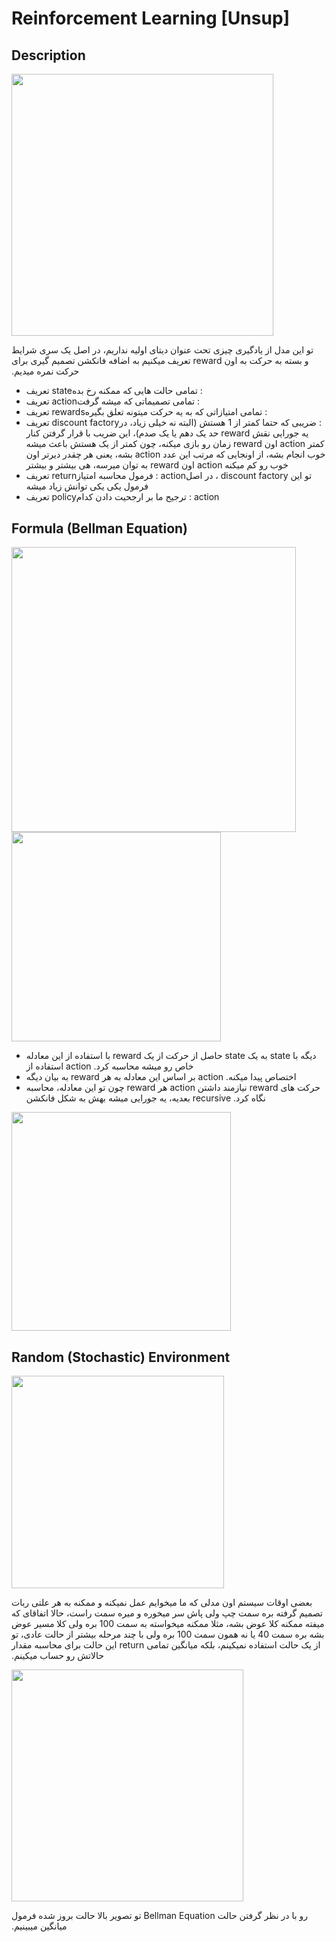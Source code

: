 # Reinforcement Learning [Unsup]

## Description

<img src="image6.jpg" style="width:4.36728in" />

<span dir="rtl">تو این مدل از یادگیری چیزی تحت عنوان دیتای اولیه نداریم، در اصل یک سری شرایط تعریف میکنیم به اضافه فانکشن تصمیم گیری برای</span> <span dir="ltr">reward</span> <span dir="rtl">و بسته به حرکت به اون حرکت نمره میدیم.</span>

- <span dir="rtl">تعریف</span> <span dir="ltr">state</span><span dir="rtl">: تمامی حالت هایی که ممکنه رخ بده</span>
- <span dir="rtl">تعریف</span> <span dir="ltr">action</span><span dir="rtl">: تمامی تصمیماتی که میشه گرفت</span>
- <span dir="rtl">تعریف</span> <span dir="ltr">rewards</span><span dir="rtl">: تمامی امتیازاتی که به یه حرکت میتونه تعلق بگیره</span>
- <span dir="rtl">تعریف</span> <span dir="ltr">discount factory</span><span dir="rtl">: ضریبی که حتما کمتر از 1 هستش (البته نه خیلی زیاد، در حد یک دهم یا یک صدم)، این ضریب با قرار گرفتن کنار</span> <span dir="ltr">reward</span> <span dir="rtl">یه جورایی نقش زمان رو بازی میکنه، چون کمتر از یک هستش باعث میشه</span> <span dir="ltr">reward</span> <span dir="rtl">اون</span> <span dir="ltr">action</span> <span dir="rtl">کمتر بشه، یعنی هر چقدر دیرتر اون</span> <span dir="ltr">action</span> <span dir="rtl">خوب انجام بشه، از اونجایی که مرتب این عدد به توان میرسه، هی بیشتر و بیشتر</span> <span dir="ltr">reward</span> <span dir="rtl">اون</span> <span dir="ltr">action</span> <span dir="rtl">خوب رو کم میکنه</span>
- <span dir="rtl">تعریف</span> <span dir="ltr">return</span><span dir="rtl">: فرمول محاسبه امتیاز</span> <span dir="ltr">action</span><span dir="rtl">، در اصل</span> <span dir="ltr">discount factory</span> <span dir="rtl">تو این فرمول یکی یکی توانش زیاد میشه</span>
- <span dir="rtl">تعریف</span> <span dir="ltr">policy</span><span dir="rtl">: ترجیح ما بر ارجحیت دادن کدام</span> <span dir="ltr">action</span>

## Formula (Bellman Equation)

<img src="image4.jpg" style="width:4.74433in" />

<img src="image2.jpg" style="width:3.49009in" />

- <span dir="rtl">با استفاده از این معادله</span> <span dir="ltr">reward</span> <span dir="rtl">حاصل از حرکت از یک</span> <span dir="ltr">state</span> <span dir="rtl">به یک</span> <span dir="ltr">state</span> <span dir="rtl">دیگه با استفاده از</span> <span dir="ltr">action</span> <span dir="rtl">خاص رو میشه محاسبه کرد.</span>
- <span dir="rtl">به بیان دیگه</span> <span dir="ltr">reward</span> <span dir="rtl">بر اساس این معادله به هر</span> <span dir="ltr">action</span> <span dir="rtl">اختصاص پیدا میکنه.</span>
- <span dir="rtl">چون تو این معادله، محاسبه</span> <span dir="ltr">reward</span> <span dir="rtl">هر</span> <span dir="ltr">action</span> <span dir="rtl">نیازمند داشتن</span> <span dir="ltr">reward</span> <span dir="rtl">حرکت های بعدیه، یه جورایی میشه بهش به شکل فانکشن</span> <span dir="ltr">recursive</span> <span dir="rtl">نگاه کرد.</span>

<img src="image3.jpg" style="width:3.65424in" />

## Random (Stochastic) Environment

<img src="image5.jpg" style="width:3.53724in" />

<span dir="rtl">بعضی اوقات سیستم اون مدلی که ما میخوایم عمل نمیکنه و ممکنه به هر علتی ربات تصمیم گرفته بره سمت چپ ولی پاش سر میخوره و میره سمت راست، حالا اتفاقای که میفته ممکنه کلا عوض بشه، مثلا ممکنه میخواسته به سمت 100 بره ولی کلا مسیر عوض بشه بره سمت 40 یا نه همون سمت 100 بره ولی با چند مرحله بیشتر از حالت عادی، تو این حالت برای محاسبه مقدار</span> <span dir="ltr">return</span> <span dir="rtl">از یک حالت استفاده نمیکینم، بلکه میانگین تمامی حالاتش رو حساب میکینم.</span>

<img src="image1.jpg" style="width:3.8631in" />

<span dir="rtl">تو تصویر بالا حالت بروز شده فرمول</span> <span dir="ltr">Bellman Equation</span> <span dir="rtl">رو با در نظر گرفتن حالت میانگین میبینیم.</span>
